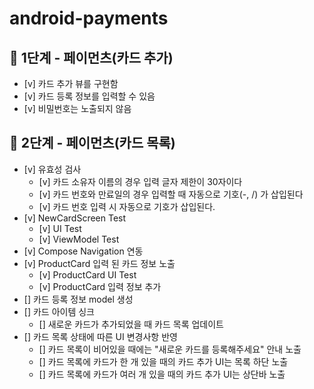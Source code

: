 # android-payments

## 🚀 1단계 - 페이먼츠(카드 추가)

- [v] 카드 추가 뷰를 구현함
- [v] 카드 등록 정보를 입력할 수 있음
- [v] 비밀번호는 노출되지 않음

## 🚀 2단계 - 페이먼츠(카드 목록)

- [v] 유효성 검사
    - [v] 카드 소유자 이름의 경우 입력 글자 제한이 30자이다
    - [v] 카드 번호와 만료일의 경우 입력할 때 자동으로 기호(-, /) 가 삽입된다
    - [v] 카드 번호 입력 시 자동으로 기호가 삽입된다.
- [v] NewCardScreen Test
    - [v] UI Test
    - [v] ViewModel Test
- [v] Compose Navigation 연동
- [v] ProductCard 입력 된 카드 정보 노출
  - [v] ProductCard UI Test
  - [v] ProductCard 입력 정보 추가
- [] 카드 등록 정보 model 생성
- [] 카드 아이템 싱크
    - [] 새로운 카드가 추가되었을 때 카드 목록 업데이트
- [] 카드 목록 상태에 따른 UI 변경사항 반영
    - [] 카드 목록이 비어있을 때에는 "새로운 카드를 등록해주세요" 안내 노출
    - [] 카드 목록에 카드가 한 개 있을 때의 카드 추가 UI는 목록 하단 노출
    - [] 카드 목록에 카드가 여러 개 있을 때의 카드 추가 UI는 상단바 노출
